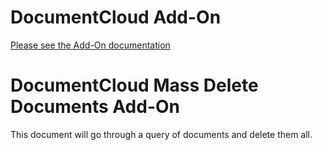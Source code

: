 
# DocumentCloud Add-On

[Please see the Add-On documentation](https://github.com/MuckRock/documentcloud-hello-world-addon/wiki/)

# DocumentCloud Mass Delete Documents Add-On

This document will go through a query of documents and delete them all. 
